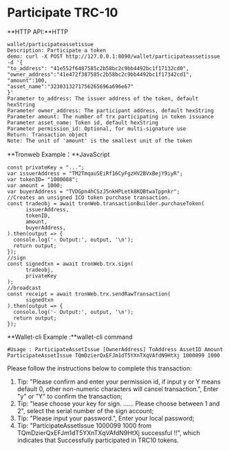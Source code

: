 # Participate TRC-10

**HTTP API:**HTTP

```text
wallet/participateassetissue
Description: Participate a token
demo: curl -X POST http://127.0.0.1:8090/wallet/participateassetissue -d '{
"to_address": "41e552f6487585c2b58bc2c9bb4492bc1f17132cd0",
"owner_address":"41e472f387585c2b58bc2c9bb4492bc1f17342cd1", 
"amount":100, 
"asset_name":"3230313271756265696a696e67"
}'
Parameter to_address: The issuer address of the token, default hexString    
Parameter owner_address: The participant address, default hexString 
Parameter amount: The number of trx participating in token issuance
Parameter asset_name: Token id, default hexString         
Parameter permission_id: Optional, for multi-signature use          
Return: Transaction object
Note: The unit of 'amount' is the smallest unit of the token
```

**Tronweb Example：**JavaScript

```text
const privateKey = "..."; 
var issuerAddress = "TM2TmqauSEiRf16CyFgzHV2BVxBejY9iyR"; 
var tokenID= "1000088";
var amount = 1000;
var buyerAddress = "TVDGpn4hCSzJ5nkHPLetk8KQBtwaTppnkr";
//Creates an unsigned ICO token purchase transaction.
const tradeobj = await tronWeb.transactionBuilder.purchaseToken(
      issuerAddress,
      tokenID,
      amount,
      buyerAddress,    
).then(output => {
  console.log('- Output:', output, '\n');
  return output;
});
//sign 
const signedtxn = await tronWeb.trx.sign(
      tradeobj,
      privateKey
);
//broadcast 
const receipt = await tronWeb.trx.sendRawTransaction(
      signedtxn
).then(output => {
  console.log('- Output:', output, '\n');
  return output;
});
```

**Wallet-cli Example :**wallet-cli command

```text
#Usage : ParticipateAssetIssue [OwnerAddress] ToAddress AssetID Amount
ParticipateAssetIssue TQmDzierQxEFJm1dT5YXnTXqVAfdN9HtXj 1000099 1000
```

Please follow the instructions below to complete this transaction:

1. Tip: "Please confirm and enter your permission id, if input y or Y means default 0, other non-numeric characters will cancel transaction.", Enter "y" or "Y" to confirm the transaction;
2. Tip: "lease choose your key for sign. ...... Please choose between 1 and 2", select the serial number of the sign account;
3. Tip: "Please input your password.", Enter your local password;
4. Tip: "ParticipateAssetIssue 1000099 1000 from TQmDzierQxEFJm1dT5YXnTXqVAfdN9HtXj successful !!", which indicates that Successfully participated in TRC10 tokens.

